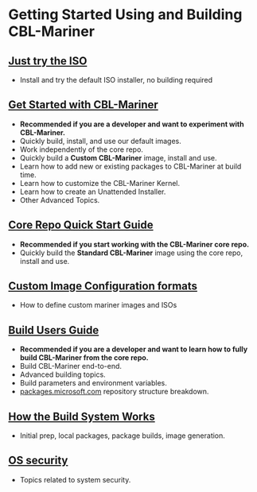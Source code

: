 # Getting Started Using and Building CBL-Mariner

## [Just try the ISO](../README.md#iso)

- Install and try the default ISO installer, no building required

## [Get Started with CBL-Mariner](https://github.com/microsoft/CBL-MarinerTutorials)

- **Recommended if you are a developer and want to experiment with CBL-Mariner.**
- Quickly build, install, and use our default images.
- Work independently of the core repo.
- Quickly build a **Custom CBL-Mariner** image, install and use.
- Learn how to add new or existing packages to CBL-Mariner at build time.
- Learn how to customize the CBL-Mariner Kernel.
- Learn how to create an Unattended Installer.
- Other Advanced Topics.

## [Core Repo Quick Start Guide](docs/quick_start/quickstart.md)

- **Recommended if you start working with the CBL-Mariner core repo.**
- Quickly build the **Standard CBL-Mariner** image using the core repo, install and use.

## [Custom Image Configuration formats](docs/formats/imageconfig.md)

- How to define custom mariner images and ISOs

## [Build Users Guide](docs/building/building.md)

- **Recommended if you are a developer and want to learn how to fully build CBL-Mariner from the core repo.**
- Build CBL-Mariner end-to-end.
- Advanced building topics.
- Build parameters and environment variables.
- [packages.microsoft.com](packages.microsoft.com) repository structure breakdown.

## [How the Build System Works](docs/how_it_works/0_intro.md)

- Initial prep, local packages, package builds, image generation.

## [OS security](docs/security/intro.md)

- Topics related to system security.
